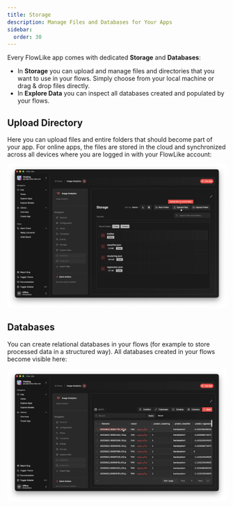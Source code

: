 ```yaml
---
title: Storage
description: Manage Files and Databases for Your Apps
sidebar:
  order: 30
---
```


Every FlowLike app comes with dedicated **Storage** and **Databases**:
- In **Storage** you can upload and manage files and directories that you want to use in your flows. Simply choose from your local machine or drag & drop files directly.
- In **Explore Data** you can inspect all databases created and populated by your flows.

## Upload Directory
Here you can upload files and entire folders that should become part of your app. For online apps, the files are stored in the cloud and synchronized across all devices where you are logged in with your FlowLike account:

![Manage Storage in FlowLike Apps](../../../assets/AppStorage.webp)

## Databases
You can create relational databases in your flows (for example to store processed data in a structured way). All databases created in your flows become visible here:

![Explore and Manage Databases in FlowLike Apps](../../../assets/AppDatabases.webp)
